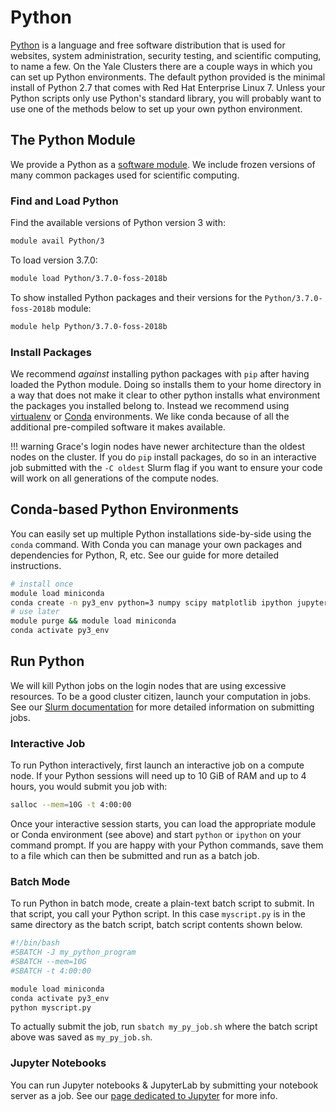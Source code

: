 # Python

[Python](https://www.python.org/about/) is a language and free software distribution that is used for websites, system administration, security testing, and scientific computing, to name a few. On the Yale Clusters there are a couple ways in which you can set up Python environments. The default python provided is the minimal install of Python 2.7 that comes with Red Hat Enterprise Linux 7. Unless your Python scripts only use Python's standard library, you will probably want to use one of the methods below to set up your own python environment.

## The Python Module

We provide a Python as a [software module](/clusters-at-yale/applications/modules). We include frozen versions of many common packages used for scientific computing.

### Find and Load Python

Find the available versions of Python version 3 with:

``` bash
module avail Python/3
```

To load version 3.7.0:

``` bash
module load Python/3.7.0-foss-2018b
```

To show installed Python packages and their versions for the `Python/3.7.0-foss-2018b` module:

``` bash
module help Python/3.7.0-foss-2018b
```

### Install Packages

We recommend _*against*_ installing python packages with `pip` after having loaded the Python module. Doing so installs them to your home directory in a way that does not make it clear to other python installs what environment the packages you installed belong to. Instead we recommend using [virtualenv](https://docs.python.org/3/library/venv.html) or [Conda](/clusters-at-yale/guides/conda/) environments. We like conda because of all the additional pre-compiled software it makes available.

!!! warning
    Grace's login nodes have newer architecture than the oldest nodes on the cluster. If you do `pip` install packages, do so in an interactive job submitted with the `-C oldest` Slurm flag if you want to ensure your code will work on all generations of the compute nodes.

## Conda-based Python Environments

You can easily set up multiple Python installations side-by-side using the `conda` command. With Conda you can manage your own packages and dependencies for Python, R, etc. See our guide for more detailed instructions. 

``` bash
# install once
module load miniconda
conda create -n py3_env python=3 numpy scipy matplotlib ipython jupyter jupyterlab
# use later
module purge && module load miniconda
conda activate py3_env
```


## Run Python

We will kill Python jobs on the login nodes that are using excessive resources. To be a good cluster citizen, launch your computation in jobs. See our [Slurm documentation](/clusters-at-yale/job-scheduling) for more detailed information on submitting jobs.

### Interactive Job

To run Python interactively, first launch an interactive job on a compute node. If your Python sessions will need up to 10 GiB of RAM and up to 4 hours, you would submit you job with:

``` bash
salloc --mem=10G -t 4:00:00
```

Once your interactive session starts, you can load the appropriate module or Conda environment (see above) and start `python` or `ipython` on your command prompt. If you are happy with your Python commands, save them to a file which can then be submitted and run as a batch job.

### Batch Mode

To run Python in batch mode, create a plain-text batch script to submit. In that script, you call your Python script. In this case `myscript.py` is in the same directory as the batch script, batch script contents shown below.

``` bash
#!/bin/bash
#SBATCH -J my_python_program
#SBATCH --mem=10G
#SBATCH -t 4:00:00

module load miniconda
conda activate py3_env
python myscript.py
```

To actually submit the job, run `sbatch my_py_job.sh` where the batch script above was saved as `my_py_job.sh`.

### Jupyter Notebooks

You can run Jupyter notebooks & JupyterLab by submitting your notebook server as a job. See our [page dedicated to Jupyter](/clusters-at-yale/guides/jupyter) for more info.


